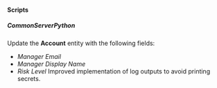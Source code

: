#### Scripts

##### CommonServerPython

Update the **Account** entity with the following fields:
  - *Manager Email*
  - *Manager Display Name*
  - *Risk Level*
Improved implementation of log outputs to avoid printing secrets.
